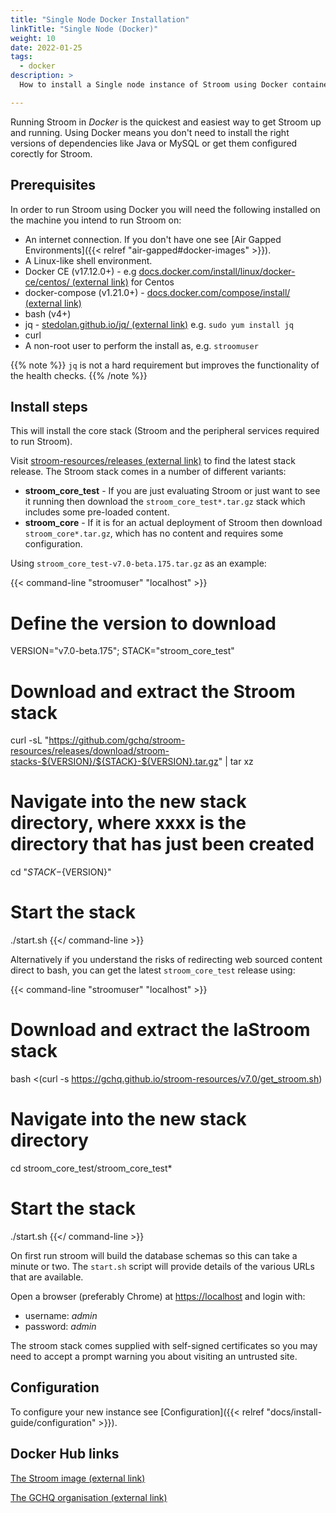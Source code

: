 ```yaml
---
title: "Single Node Docker Installation"
linkTitle: "Single Node (Docker)"
weight: 10
date: 2022-01-25
tags: 
  - docker
description: >
  How to install a Single node instance of Stroom using Docker containers.

---
```


Running Stroom in _Docker_ is the quickest and easiest way to get Stroom up and running.
Using Docker means you don't need to install the right versions of dependencies like Java or MySQL or get them configured corectly for Stroom.


## Prerequisites

In order to run Stroom using Docker you will need the following installed on the machine you intend to run Stroom on:

* An internet connection. If you don't have one see [Air Gapped Environments]({{< relref "air-gapped#docker-images" >}}).
* A Linux-like shell environment.
* Docker CE (v17.12.0+) - e.g [docs.docker.com/install/linux/docker-ce/centos/ (external link)](https://docs.docker.com/install/linux/docker-ce/centos/) for Centos
* docker-compose (v1.21.0+) - [docs.docker.com/compose/install/ (external link)](https://docs.docker.com/compose/install/) 
* bash (v4+)
* jq - [stedolan.github.io/jq/ (external link)](https://stedolan.github.io/jq/) e.g. `sudo yum install jq`
* curl
* A non-root user to perform the install as, e.g. `stroomuser`

{{% note %}}
`jq` is not a hard requirement but improves the functionality of the health checks.
{{% /note %}}


## Install steps

This will install the core stack (Stroom and the peripheral services required to run Stroom).

Visit [stroom-resources/releases (external link)](https://github.com/gchq/stroom-resources/releases) to find the latest stack release.
The Stroom stack comes in a number of different variants:

* **stroom_core_test** - If you are just evaluating Stroom or just want to see it running then download the `stroom_core_test*.tar.gz` stack which includes some pre-loaded content.
* **stroom_core** - If it is for an actual deployment of Stroom then download `stroom_core*.tar.gz`, which has no content and requires some configuration.

Using `stroom_core_test-v7.0-beta.175.tar.gz` as an example:

{{< command-line "stroomuser" "localhost" >}}
# Define the version to download
VERSION="v7.0-beta.175"; STACK="stroom_core_test"

# Download and extract the Stroom stack
curl -sL "https://github.com/gchq/stroom-resources/releases/download/stroom-stacks-${VERSION}/${STACK}-${VERSION}.tar.gz" | tar xz

# Navigate into the new stack directory, where xxxx is the directory that has just been created
cd "${STACK}-${VERSION}"

# Start the stack
./start.sh
{{</ command-line >}}

Alternatively if you understand the risks of redirecting web sourced content direct to bash, you can get the latest `stroom_core_test` release using:

{{< command-line "stroomuser" "localhost" >}}
# Download and extract the laStroom stack
bash <(curl -s https://gchq.github.io/stroom-resources/v7.0/get_stroom.sh)

# Navigate into the new stack directory
cd stroom_core_test/stroom_core_test*

# Start the stack
./start.sh
{{</ command-line >}}

On first run stroom will build the database schemas so this can take a minute or two. 
The `start.sh` script will provide details of the various URLs that are available.

Open a browser (preferably Chrome) at [https://localhost](https://localhost) and login with:

* username: _admin_
* password: _admin_

The stroom stack comes supplied with self-signed certificates so you may need to accept a prompt warning you about visiting an untrusted site.


## Configuration

To configure your new instance see [Configuration]({{< relref "docs/install-guide/configuration" >}}).


## Docker Hub links
[The Stroom image (external link)](https://hub.docker.com/r/gchq/stroom/)

[The GCHQ organisation (external link)](https://hub.docker.com/r/gchq/)

